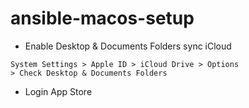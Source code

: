 # ansible-macos-setup

- Enable Desktop & Documents Folders sync iCloud
```text
System Settings > Apple ID > iCloud Drive > Options
> Check Desktop & Documents Folders
```
- Login App Store
